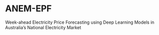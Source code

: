 # ANEM-EPF
Week-ahead Electricity Price Forecasting using Deep Learning Models in Australia’s National Electricity Market
